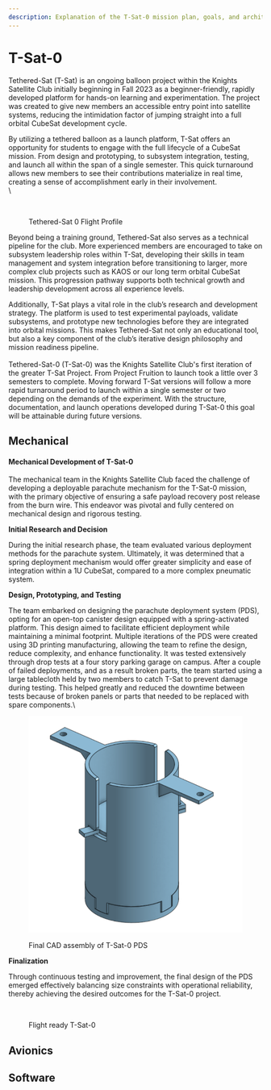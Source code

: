 ```yaml
---
description: Explanation of the T-Sat-0 mission plan, goals, and architecture.
---
```


# T-Sat-0

Tethered-Sat (T-Sat) is an ongoing balloon project within the Knights Satellite Club initially beginning in Fall 2023 as a beginner-friendly, rapidly developed platform for hands-on learning and experimentation. The project was created to give new members an accessible entry point into satellite systems, reducing the intimidation factor of jumping straight into a full orbital CubeSat development cycle.

By utilizing a tethered balloon as a launch platform, T-Sat offers an opportunity for students to engage with the full lifecycle of a CubeSat mission. From design and prototyping, to subsystem integration, testing, and launch all within the span of a single semester. This quick turnaround allows new members to see their contributions materialize in real time, creating a sense of accomplishment early in their involvement.\
\


<figure><img src="https://lh7-rt.googleusercontent.com/slidesz/AGV_vUeOWGE18VczwagY0xEnzX152dZSmu7T1VdIjXCvvbJgQZHV2HLxwWEVlyWORfP3jiinmB_vw2VV8EI_AVNoBHMSmKpSkRNkoLN_9YF--IqlETc68Lm1zdidTxSgaKabtMRnVL78oP_tH-70ACqP37VsoHBm4A=nw?key=9265HlvNzRsM0gWzzW7iqA" alt=""><figcaption><p>Tethered-Sat 0 Flight Profile</p></figcaption></figure>

Beyond being a training ground, Tethered-Sat also serves as a technical pipeline for the club. More experienced members are encouraged to take on subsystem leadership roles within T-Sat, developing their skills in team management and system integration before transitioning to larger, more complex club projects such as KAOS or our long term orbital CubeSat mission. This progression pathway supports both technical growth and leadership development across all experience levels.

Additionally, T-Sat plays a vital role in the club’s research and development strategy. The platform is used to test experimental payloads, validate subsystems, and prototype new technologies before they are integrated into orbital missions. This makes Tethered-Sat not only an educational tool, but also a key component of the club’s iterative design philosophy and mission readiness pipeline.\
\
Tethered-Sat-0 (T-Sat-0) was the Knights Satellite Club's first iteration of the greater T-Sat Project. From Project Fruition to launch took a little over 3 semesters to complete. Moving forward T-Sat versions will follow a more rapid turnaround period to launch within a single semester or two depending on the demands of the experiment. With the structure, documentation, and launch operations developed during T-Sat-0 this goal will be attainable during future versions.

## Mechanical&#x20;

#### Mechanical Development of T-Sat-0

The mechanical team in the Knights Satellite Club faced the challenge of developing a deployable parachute mechanism for the T-Sat-0 mission, with the primary objective of ensuring a safe payload recovery post release from the burn wire. This endeavor was pivotal and fully centered on mechanical design and rigorous testing.

**Initial Research and Decision**

During the initial research phase, the team evaluated various deployment methods for the parachute system. Ultimately, it was determined that a spring deployment mechanism would offer greater simplicity and ease of integration within a 1U CubeSat, compared to a more complex pneumatic system.

**Design, Prototyping, and Testing**

The team embarked on designing the parachute deployment system (PDS), opting for an open-top canister design equipped with a spring-activated platform. This design aimed to facilitate efficient deployment while maintaining a minimal footprint. Multiple iterations of the PDS were created using 3D printing manufacturing, allowing the team to refine the design, reduce complexity, and enhance functionality. It was tested extensively through drop tests at a four story parking garage on campus. After a couple of failed deployments, and as a result broken parts, the team started using a large tablecloth held by two members to catch T-Sat to prevent damage during testing. This helped greatly and reduced the downtime between tests because of broken panels or parts that needed to be replaced with spare components.\


<figure><img src="../../../.gitbook/assets/image.png" alt=""><figcaption><p>Final CAD assembly of T-Sat-0 PDS</p></figcaption></figure>

**Finalization**

Through continuous testing and improvement, the final design of the PDS emerged effectively balancing size constraints with operational reliability, thereby achieving the desired outcomes for the T-Sat-0 project.

<figure><img src="https://lh7-rt.googleusercontent.com/slidesz/AGV_vUclAMjzr_o0nMZv9axGW2eCBPSYvFZRW-jvxE4pajoLp-MI3rXtNn6CPGDOrncipn7eKc9hq3cTYyQEOx1G8zc7LqjLKUdhPQhJ7Iy6fnI7TaiKNS5oB_V3ZX1iDQUJjCuWpkQb=nw?key=jaWAqQa8wC8sb7bqOJoMcEuT" alt=""><figcaption><p>Flight ready  T-Sat-0 </p></figcaption></figure>

## Avionics



## Software





